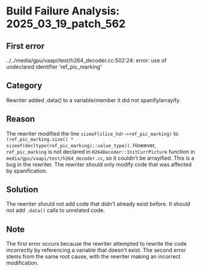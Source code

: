 # Build Failure Analysis: 2025_03_19_patch_562

## First error

../../media/gpu/vaapi/test/h264_decoder.cc:502:24: error: use of undeclared identifier 'ref_pic_marking'

## Category
Rewriter added .data() to a variable/member it did not spanify/arrayify.

## Reason
The rewriter modified the line `sizeof(slice_hdr->ref_pic_marking)` to `(ref_pic_marking.size() * sizeof(decltype(ref_pic_marking)::value_type))`. However, `ref_pic_marking` is not declared in `H264Decoder::InitCurrPicture` function in `media/gpu/vaapi/test/h264_decoder.cc`, so it couldn't be arrayified. This is a bug in the rewriter. The rewriter should only modify code that was affected by spanification.

## Solution
The rewriter should not add code that didn't already exist before. It should not add `.data()` calls to unrelated code.

## Note
The first error occurs because the rewriter attempted to rewrite the code incorrectly by referencing a variable that doesn't exist. The second error stems from the same root cause, with the rewriter making an incorrect modification.